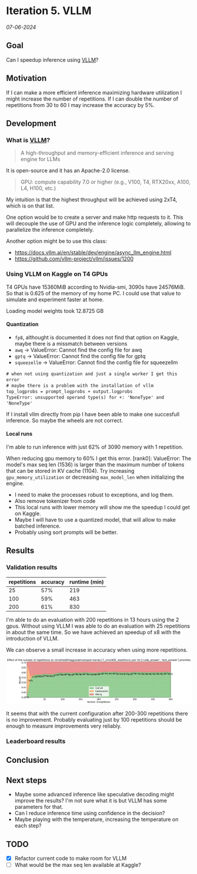 # Iteration 5. VLLM

_07-06-2024_

<!---
The work is done using short iterations. Each iteration needs to have a very
clear goal. This allows to gain greater knowledge of the problem on each iteration.
--->

## Goal

Can I speedup inference using [VLLM](https://github.com/vllm-project/vllm)?

## Motivation

If I can make a more efficient inference maximizing hardware utilization I might increase the number
of repetitions. If I can double the number of repetitions from 30 to 60 I may increase the accuracy by 5%.

## Development

### What is [VLLM](https://github.com/vllm-project/vllm)?

> A high-throughput and memory-efficient inference and serving engine for LLMs

It is open-source and it has an Apache-2.0 license.

> GPU: compute capability 7.0 or higher (e.g., V100, T4, RTX20xx, A100, L4, H100, etc.)

My intuition is that the highest throughput will be achieved using 2xT4, which is on that list.

One option would be to create a server and make http requests to it. This will decouple the use of GPU and
the inference logic completely, allowing to parallelize the inference completely.

Another option might be to use this class:

- https://docs.vllm.ai/en/stable/dev/engine/async_llm_engine.html
- https://github.com/vllm-project/vllm/issues/1200

### Using VLLM on Kaggle on T4 GPUs

T4 GPUs have 15360MiB according to Nvidia-smi, 3090s have 24576MiB. So that is 0.625 of the memory of
my home PC. I could use that value to simulate and experiment faster at home.

Loading model weights took 12.8725 GB

#### Quantization

- `fp8`, althought is documented it does not find that option on Kaggle, maybe there is a missmatch between versions
- `awq` -> ValueError: Cannot find the config file for awq
- `gptq` -> ValueError: Cannot find the config file for gptq
- `squeezellm` -> ValueError: Cannot find the config file for squeezellm


```
# when not using quantization and just a single worker I get this error
# maybe there is a problem with the installation of vllm
top_logprobs = prompt_logprobs + output.logprobs
TypeError: unsupported operand type(s) for +: 'NoneType' and 'NoneType'
```

If I install vllm directly from pip I have been able to make one succesfull inference. So maybe
the wheels are not correct.

#### Local runs

I'm able to run inference with just 62% of 3090 memory with 1 repetition.

When reducing gpu memory to 60% I get this error.
[rank0]: ValueError: The model's max seq len (1536) is larger than the maximum number of tokens that can be stored in KV cache (1104). Try increasing `gpu_memory_utilization` or decreasing `max_model_len` when initializing the engine.

- I need to make the processes robust to exceptions, and log them.
- Also remove tokenizer from code
- This local runs with lower memory will show me the speedup I could get on Kaggle.
- Maybe I will have to use a quantized model, that will allow to make batched inference.
- Probably using sort prompts will be better.

## Results

### Validation results

| repetitions | accuracy  | runtime (min) |
|-------------|-----------|---------------|
| 25          | 57%       | 219           |
| 100         | 59%       | 463           |
| 200         | 61%       | 830           |

I'm able to do an evaluation with 200 repetitions in 13 hours using the 2 gpus. Without
using VLLM I was able to do an evaluation with 25 repetitions in about the same time.
So we have achieved an speedup of x8 with the introduction of VLLM.

We can observe a small increase in accuracy when using more repetitions.

![](res/2024-06-12-10-43-01.png)

It seems that with the current configuration after 200-300 repetitions there is no improvement.
Probably evaluating just by 100 repetitions should be enough to measure improvements very reliably.

### Leaderboard results

## Conclusion

## Next steps

- Maybe some advanced inference like speculative decoding might improve the results? I'm not sure what it is but VLLM has some parameters for that.
- Can I reduce inference time using confidence in the decision?
- Maybe playing with the temperature, increasing the temperature on each step?

## TODO

- [x] Refactor current code to make room for VLLM
- [ ] What would be the max seq len available at Kaggle?
